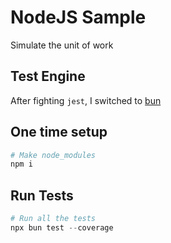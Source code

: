 # NodeJS Sample

Simulate the unit of work

## Test Engine

After fighting `jest`, I switched to [bun](https://bun.sh/reference/bun/test)

## One time setup

```powershell
# Make node_modules
npm i
```

## Run Tests

```powershell
# Run all the tests
npx bun test --coverage
```